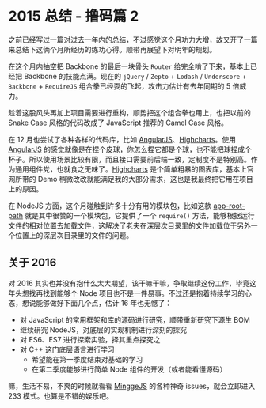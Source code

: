 2015 总结 - 撸码篇 2
====================

之前已经写过一篇对过去一年内的总结，不过感觉这个月功力大增，故又开了一篇来总结下这俩个月所经历的练功心得。顺带再展望下对明年的规划。

在这个月内抽空把 Backbone 的最后一块骨头 `Router` 给完全啃了下来，基本上已经把 Backbone 的技能点满。现在的 `jQuery` / `Zepto` + `Lodash` / `Underscore` + `Backbone` + `RequireJS` 组合拳已经耍的飞起，攻击力估计有去年同期的 5 倍威力。

趁着这股风头再加上项目需要进行重构，顺势把这个组合拳也用上，也把以前的 Snake Case 风格的代码改成了 JavaScript 推荐的 Camel Case 风格。

在 12 月也尝试了各种各样的代码库，比如 [AngularJS][angularjs]、[Highcharts][highcharts]。使用 [AngularJS][angularjs] 的感觉就像是在捏个皮球，你怎么捏它都是个球，也不能把球捏成个杯子。所以使用场景比较有限，而且接口需要前后端一致，定制度不是特别高。作为通用组件党，也就食之无味了。[Highcharts][highcharts] 是个简单粗暴的图表库，基本上官网所带的 Demo 稍微改改就能满足我的大部分需求，这也是我最终把它用在项目上的原因。

在 NodeJS 方面，这个月碰触到许多十分有用的模块包，比如这款 [app-root-path][app-root-path] 就是其中很赞的一个模块包，它提供了一个 `require()` 方法，能够根据运行文件的相对位置去加载文件，这解决了老夫在深层次目录里的文件加载位于另外一个位置上的深层次目录里的文件的问题。

## 关于 2016

对 2016 其实也并没有抱什么太大期望，该干嘛干嘛，争取继续这份工作，毕竟这年头想找再找到能够个 Node 项目也不是一件易事。不过还是抱着持续学习的心态，想说能够做好下面几个点，估计 16 年也无憾了：

* 对 JavaScript 的常用框架和库的源码进行研究，顺带重新研究下源生 BOM
* 继续研究 NodeJS，对底层的实现机制进行深刻的探究
* 对 ES6、ES7 进行探索实验，择其重点探究之
* 对 C++ 这门底层语言进行学习
    - 希望能在第一季度结束对基础的学习
    - 在第二季度能够进行简单 Node 组件的开发（或者能看懂源码）

嘛，生活不易，不爽的时候就看看 [MinggeJS][minggejs] 的各种神奇 issues，就会立即进入 233 模式。也算是不错的娱乐吧。






[angularjs]: https://angularjs.org/
[highcharts]: http://www.highcharts.com/
[app-root-path]: https://www.npmjs.com/package/app-root-path
[minggejs]: https://github.com/drduan/minggeJS/issues
